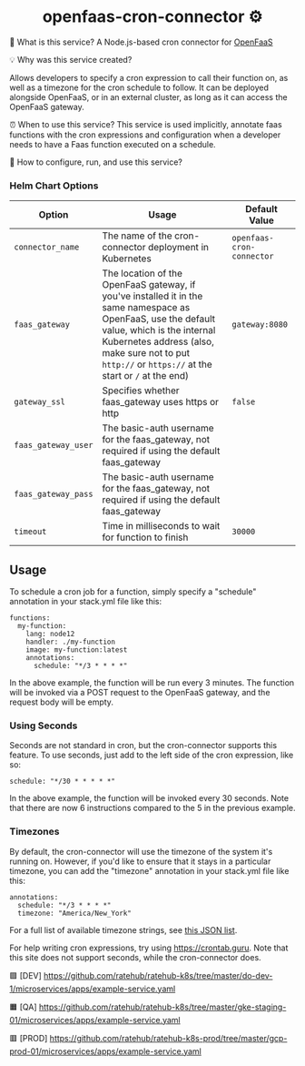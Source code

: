 <h1 align="center">openfaas-cron-connector ⚙</h1>

💬 What is this service?
A Node.js-based cron connector for [OpenFaaS](https://www.openfaas.com "OpenFaaS Project")

💡 Why was this service created?

Allows developers to specify a cron expression to call their function on, as well as a timezone for the cron schedule to follow. It can be deployed alongside OpenFaaS, or in an external cluster, as long as it can access the OpenFaaS gateway.


⏰ When to use this service?
This service is used implicitly, annotate faas functions with the cron expressions and configuration when a developer needs to have a Faas function executed on a schedule.


🚀 How to configure, run, and use this service?
### Helm Chart Options
| Option              | Usage                                                   | Default Value                             |
| ------------------- | ------------------------------------------------------- | ----------------------------------------- |
| `connector_name`    | The name of the cron-connector deployment in Kubernetes | `openfaas-cron-connector`                 |
| `faas_gateway`      | The location of the OpenFaaS gateway, if you've installed it in the same namespace as OpenFaaS, use the default value, which is the internal Kubernetes address (also, make sure not to put `http://` or `https://` at the start or `/` at the end)                                                              | `gateway:8080`                            |
| `gateway_ssl`       | Specifies whether faas_gateway uses https or http       | `false`                                   |
| `faas_gateway_user` | The basic-auth username for the faas_gateway, not required if using the default faas_gateway  |     |
| `faas_gateway_pass` | The basic-auth username for the faas_gateway, not required if using the default faas_gateway  |     |
| `timeout`           | Time in milliseconds to wait for function to finish     | `30000`                                   |

## Usage
To schedule a cron job for a function, simply specify a "schedule" annotation in your stack.yml file like this:
```
functions:
  my-function:
    lang: node12
    handler: ./my-function
    image: my-function:latest
    annotations:
      schedule: "*/3 * * * *"
```
In the above example, the function will be run every 3 minutes. The function will be invoked via a POST request to the OpenFaaS gateway, and the request body will be empty.

### Using Seconds
Seconds are not standard in cron, but the cron-connector supports this feature. To use seconds, just add to the left side of the cron expression, like so: 

```
schedule: "*/30 * * * * *"
```
In the above example, the function will be invoked every 30 seconds. Note that there are now 6 instructions compared to the 5 in the previous example.

### Timezones
By default, the cron-connector will use the timezone of the system it's running on. However, if you'd like to ensure that it stays in a particular timezone, you can add the "timezone" annotation in your stack.yml file like this:
```
annotations:
  schedule: "*/3 * * * *"
  timezone: "America/New_York"
```
For a full list of available timezone strings, see [this JSON list](https://raw.githubusercontent.com/node-cron/tz-offset/a67968ab5b0efa6dee296dac32d3205b41f158e0/generated/offsets.json "JSON list of timezones").

For help writing cron expressions, try using https://crontab.guru. Note that this site does not support seconds, while the cron-connector does.



🟪 [DEV] https://github.com/ratehub/ratehub-k8s/tree/master/do-dev-1/microservices/apps/example-service.yaml

🟧 [QA] https://github.com/ratehub/ratehub-k8s/tree/master/gke-staging-01/microservices/apps/example-service.yaml

🟥 [PROD] https://github.com/ratehub/ratehub-k8s-prod/tree/master/gcp-prod-01/microservices/apps/example-service.yaml


